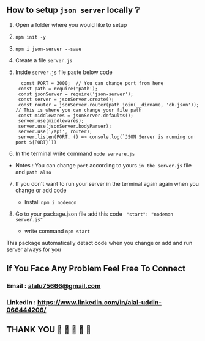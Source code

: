 ## How to setup `json server` locally ❔

1. Open a folder where you would like to setup
2. `npm init -y`
3. `npm i json-server --save`
4. Create a file `server.js`
5. Inside `server.js` file paste below code

         const PORT = 3000;  // You can change port from here
        const path = require('path');
        const jsonServer = require('json-server');
        const server = jsonServer.create();
        const router = jsonServer.router(path.join(__dirname, 'db.json'));  // This is where you can change your file path
        const middlewares = jsonServer.defaults();
        server.use(middlewares);
        server.use(jsonServer.bodyParser);
        server.use('/api', router);
        server.listen(PORT, () => console.log(`JSON Server is running on port ${PORT}`))

6. In the terminal write command `node servere.js`

- Notes : You can change `port` according to yours `in the server.js` file and `path also`

7. If you don't want to run your server in the terminal again again when you change or add code 
   
     - Install `npm i nodemon`

8. Go to your package.json file add this code ` "start": "nodemon server.js"`    
     - write command `npm start` 

This package automatically detact code when you change or add and run server always for you

## If You Face Any Problem Feel Free To Connect 
### Email : alalu75666@gmail.com
### LinkedIn : https://www.linkedin.com/in/alal-uddin-066444206/

## THANK YOU 🤗 🤗 🤗 🤗 🤗
